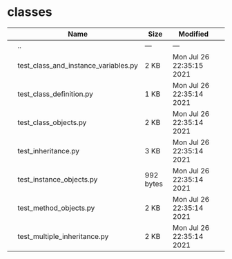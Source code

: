 # classes

<table><thead><tr class="header"><th></th><th>Name</th><th>Size</th><th>Modified</th><th></th></tr></thead><tbody><tr class="odd"><td></td><td><span class="goup">..</span></td><td>—</td><td>—</td><td></td></tr><tr class="even"><td></td><td><span class="name">test_class_and_instance_variables.py</span></td><td>2 KB</td><td>Mon Jul 26 22:35:15 2021</td><td></td></tr><tr class="odd"><td></td><td><span class="name">test_class_definition.py</span></td><td>1 KB</td><td>Mon Jul 26 22:35:14 2021</td><td></td></tr><tr class="even"><td></td><td><span class="name">test_class_objects.py</span></td><td>2 KB</td><td>Mon Jul 26 22:35:14 2021</td><td></td></tr><tr class="odd"><td></td><td><span class="name">test_inheritance.py</span></td><td>3 KB</td><td>Mon Jul 26 22:35:14 2021</td><td></td></tr><tr class="even"><td></td><td><span class="name">test_instance_objects.py</span></td><td>992 bytes</td><td>Mon Jul 26 22:35:14 2021</td><td></td></tr><tr class="odd"><td></td><td><span class="name">test_method_objects.py</span></td><td>2 KB</td><td>Mon Jul 26 22:35:14 2021</td><td></td></tr><tr class="even"><td></td><td><span class="name">test_multiple_inheritance.py</span></td><td>2 KB</td><td>Mon Jul 26 22:35:14 2021</td><td></td></tr></tbody></table>
